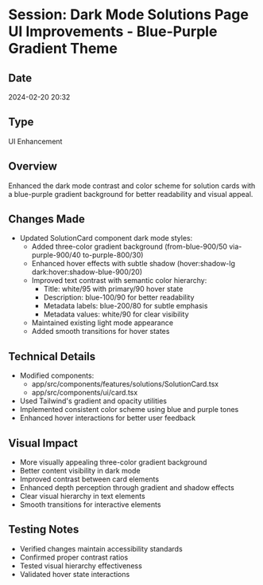 # Session: Dark Mode Solutions Page UI Improvements - Blue-Purple Gradient Theme

## Date
2024-02-20 20:32

## Type
UI Enhancement

## Overview
Enhanced the dark mode contrast and color scheme for solution cards with a blue-purple gradient background for better readability and visual appeal.

## Changes Made
- Updated SolutionCard component dark mode styles:
  - Added three-color gradient background (from-blue-900/50 via-purple-900/40 to-purple-800/30)
  - Enhanced hover effects with subtle shadow (hover:shadow-lg dark:hover:shadow-blue-900/20)
  - Improved text contrast with semantic color hierarchy:
    - Title: white/95 with primary/90 hover state
    - Description: blue-100/90 for better readability
    - Metadata labels: blue-200/80 for subtle emphasis
    - Metadata values: white/90 for clear visibility
  - Maintained existing light mode appearance
  - Added smooth transitions for hover states

## Technical Details
- Modified components:
  - app/src/components/features/solutions/SolutionCard.tsx
  - app/src/components/ui/card.tsx
- Used Tailwind's gradient and opacity utilities
- Implemented consistent color scheme using blue and purple tones
- Enhanced hover interactions for better user feedback

## Visual Impact
- More visually appealing three-color gradient background
- Better content visibility in dark mode
- Improved contrast between card elements
- Enhanced depth perception through gradient and shadow effects
- Clear visual hierarchy in text elements
- Smooth transitions for interactive elements

## Testing Notes
- Verified changes maintain accessibility standards
- Confirmed proper contrast ratios
- Tested visual hierarchy effectiveness
- Validated hover state interactions